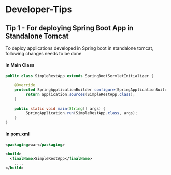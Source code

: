 # Developer-Tips

## Tip 1 - For deploying Spring Boot App in Standalone Tomcat
To deploy applications developed in Spring boot in standalone tomcat, following changes needs to be done

#### In Main Class
```java
public class SimpleRestApp extends SpringBootServletInitializer {

    @Override
    protected SpringApplicationBuilder configure(SpringApplicationBuilder application) {
         return application.sources(SimpleRestApp.class);
    }

    public static void main(String[] args) {
         SpringApplication.run(SimpleRestApp.class, args);
    }
}
```
#### In pom.xml
```xml
<packaging>war</packaging>

<build>
  <finalName>SimpleRestApp</finalName>
    ....
</build>
```
